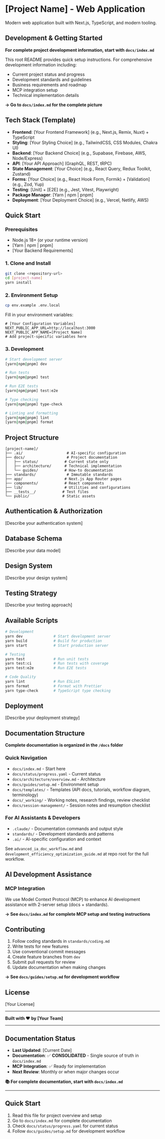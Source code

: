 # [Project Name] - Web Application

Modern web application built with Next.js, TypeScript, and modern tooling.

## Development & Getting Started

**For complete project development information, start with `docs/index.md`**

This root README provides quick setup instructions. For comprehensive development information including:
- Current project status and progress
- Development standards and guidelines
- Business requirements and roadmap
- MCP integration setup
- Technical implementation details

**→ Go to `docs/index.md` for the complete picture**

## Tech Stack (Template)

- **Frontend**: [Your Frontend Framework] (e.g., Next.js, Remix, Nuxt) + TypeScript
- **Styling**: [Your Styling Choice] (e.g., TailwindCSS, CSS Modules, Chakra UI)
- **Backend**: [Your Backend Choice] (e.g., Supabase, Firebase, AWS, Node/Express)
- **API**: [Your API Approach] (GraphQL, REST, tRPC)
- **State Management**: [Your Choice] (e.g., React Query, Redux Toolkit, Zustand)
- **Forms**: [Your Choice] (e.g., React Hook Form, Formik) + [Validation] (e.g., Zod, Yup)
- **Testing**: [Unit] + [E2E] (e.g., Jest, Vitest, Playwright)
- **Package Manager**: [Yarn | npm | pnpm]
- **Deployment**: [Your Deployment Choice] (e.g., Vercel, Netlify, AWS)

## Quick Start

### Prerequisites
- Node.js 18+ (or your runtime version)
- [Yarn | npm | pnpm]
- [Your Backend Requirements]

### 1. Clone and Install
```bash
git clone <repository-url>
cd [project-name]
yarn install
```

### 2. Environment Setup
```bash
cp env.example .env.local
```

Fill in your environment variables:
```env
# [Your Configuration Variables]
NEXT_PUBLIC_APP_URL=http://localhost:3000
NEXT_PUBLIC_APP_NAME=[Project Name]
# Add project-specific variables here
```

### 3. Development
```bash
# Start development server
[yarn|npm|pnpm] dev

# Run tests
[yarn|npm|pnpm] test

# Run E2E tests
[yarn|npm|pnpm] test:e2e

# Type checking
[yarn|npm|pnpm] type-check

# Linting and formatting
[yarn|npm|pnpm] lint
[yarn|npm|pnpm] format
```

## Project Structure

```
[project-name]/
├── .ai/                    # AI-specific configuration
├── docs/                   # Project documentation
│   ├── status/            # Current state only
│   ├── architecture/      # Technical implementation
│   └── guides/            # How-to documentation
├── standards/              # Immutable standards
├── app/                   # Next.js App Router pages
├── components/            # React components
├── lib/                   # Utilities and configurations
├── __tests__/            # Test files
└── public/               # Static assets
```

## Authentication & Authorization

[Describe your authentication system]

## Database Schema

[Describe your data model]

## Design System

[Describe your design system]

## Testing Strategy

[Describe your testing approach]

## Available Scripts

```bash
# Development
yarn dev              # Start development server
yarn build            # Build for production
yarn start            # Start production server

# Testing
yarn test             # Run unit tests
yarn test:ci          # Run tests with coverage
yarn test:e2e         # Run E2E tests

# Code Quality
yarn lint             # Run ESLint
yarn format           # Format with Prettier
yarn type-check       # TypeScript type checking
```

## Deployment

[Describe your deployment strategy]

## Documentation Structure

**Complete documentation is organized in the `/docs` folder**

### Quick Navigation
- `docs/index.md` - Start here
- `docs/status/progress.yaml` - Current status
- `docs/architecture/overview.md` - Architecture
- `docs/guides/setup.md` - Environment setup
- `docs/templates/` - Templates (API docs, tutorials, workflow diagram, terminology)
- `docs/_working/` - Working notes, research findings, review checklist
- `docs/session-management/` - Session notes and resumption checklist

### For AI Assistants & Developers
- `.claude/` - Documentation commands and output style
- `standards/` - Development standards and patterns
- `.ai/` - AI-specific configuration and context

See `advanced_ia_doc_workflow.md` and `development_efficiency_optimization_guide.md` at repo root for the full workflow.

## AI Development Assistance

### MCP Integration
We use Model Context Protocol (MCP) to enhance AI development assistance with 2-server setup (docs + standards).

**→ See `docs/index.md` for complete MCP setup and testing instructions**

## Contributing

1. Follow coding standards in `standards/coding.md`
2. Write tests for new features
3. Use conventional commit messages
4. Create feature branches from `dev`
5. Submit pull requests for review
6. Update documentation when making changes

**→ See `docs/guides/setup.md` for development workflow**

## License

[Your License]

---

**Built with ❤️ by [Your Team]**

---

## Documentation Status

- **Last Updated**: [Current Date]
- **Documentation**: ✅ **CONSOLIDATED** - Single source of truth in `docs/index.md`
- **MCP Integration**: ✅ Ready for implementation
- **Next Review**: Monthly or when major changes occur

**📚 For complete documentation, start with `docs/index.md`**

---

## Quick Start

1. Read this file for project overview and setup
2. Go to `docs/index.md` for complete documentation
3. Check `docs/status/progress.yaml` for current status
4. Follow `docs/guides/setup.md` for development workflow



